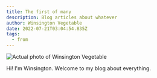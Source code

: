 ```yaml
---
title: The first of many
description: Blog articles about whatever
author: Winsington Vegetable
date: 2022-07-21T03:04:54.835Z
tags:
  - from
---
```

![Actual photo of Winsington Vegetable](/static/img/craiyon_103200_cartoon_rat_villain.png "Winsington Vegetable")



Hi! I'm Winsington. Welcome to my blog about everything.